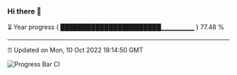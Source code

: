 ### Hi there 👋

⏳ Year progress { ███████████████████████▁▁▁▁▁▁▁ } 77.48 %

---

⏰ Updated on Mon, 10 Oct 2022 19:14:50 GMT

![Progress Bar CI](https://github.com/liununu/liununu/workflows/Progress%20Bar%20CI/badge.svg)
